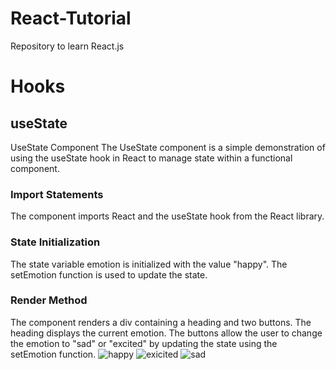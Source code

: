 # React-Tutorial
Repository to learn React.js 
# Hooks
## useState 
UseState Component
The UseState component is a simple demonstration of using the useState hook in React to manage state within a functional component.

### Import Statements
The component imports React and the useState hook from the React library.
### State Initialization
The state variable emotion is initialized with the value "happy". The setEmotion function is used to update the state.
### Render Method
The component renders a div containing a heading and two buttons.
The heading displays the current emotion.
The buttons allow the user to change the emotion to "sad" or "excited" by updating the state using the setEmotion function.
![happy](https://github.com/vishalp23/React-Tutorial/assets/130540128/2749577f-2343-41d0-b757-2723009f74f0)
![exicited](https://github.com/vishalp23/React-Tutorial/assets/130540128/8eb337ec-5422-4610-ace5-55318812b637)
![sad](https://github.com/vishalp23/React-Tutorial/assets/130540128/40a323e2-55dc-4ec9-afc3-5b7f624b7e3c)
